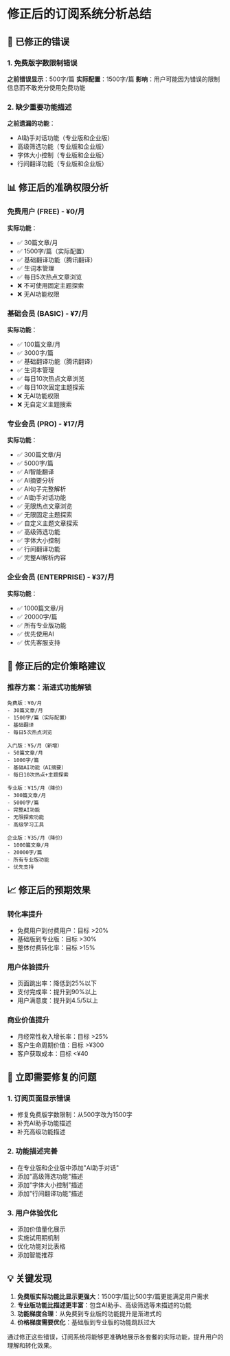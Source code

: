 # 修正后的订阅系统分析总结

## 🔧 已修正的错误

### 1. 免费版字数限制错误
**之前错误显示**：500字/篇
**实际配置**：1500字/篇
**影响**：用户可能因为错误的限制信息而不敢充分使用免费功能

### 2. 缺少重要功能描述
**之前遗漏的功能**：
- AI助手对话功能（专业版和企业版）
- 高级筛选功能（专业版和企业版）
- 字体大小控制（专业版和企业版）
- 行间翻译功能（专业版和企业版）

## 📊 修正后的准确权限分析

### 免费用户 (FREE) - ¥0/月
**实际功能**：
- ✅ 30篇文章/月
- ✅ 1500字/篇（实际配置）
- ✅ 基础翻译功能（腾讯翻译）
- ✅ 生词本管理
- ✅ 每日5次热点文章浏览
- ❌ 不可使用固定主题探索
- ❌ 无AI功能权限

### 基础会员 (BASIC) - ¥7/月
**实际功能**：
- ✅ 100篇文章/月
- ✅ 3000字/篇
- ✅ 基础翻译功能（腾讯翻译）
- ✅ 生词本管理
- ✅ 每日10次热点文章浏览
- ✅ 每日10次固定主题探索
- ❌ 无AI功能权限
- ❌ 无自定义主题搜索

### 专业会员 (PRO) - ¥17/月
**实际功能**：
- ✅ 300篇文章/月
- ✅ 5000字/篇
- ✅ AI智能翻译
- ✅ AI摘要分析
- ✅ AI句子完整解析
- ✅ AI助手对话功能
- ✅ 无限热点文章浏览
- ✅ 无限固定主题探索
- ✅ 自定义主题文章探索
- ✅ 高级筛选功能
- ✅ 字体大小控制
- ✅ 行间翻译功能
- ✅ 完整AI解析内容

### 企业会员 (ENTERPRISE) - ¥37/月
**实际功能**：
- ✅ 1000篇文章/月
- ✅ 20000字/篇
- ✅ 所有专业版功能
- ✅ 优先使用AI
- ✅ 优先客服支持

## 🎯 修正后的定价策略建议

### 推荐方案：渐进式功能解锁
```
免费版：¥0/月
- 30篇文章/月
- 1500字/篇（实际配置）
- 基础翻译
- 每日5次热点浏览

入门版：¥5/月（新增）
- 50篇文章/月
- 1000字/篇
- 基础AI功能（AI摘要）
- 每日10次热点+主题探索

专业版：¥15/月（降价）
- 300篇文章/月
- 5000字/篇
- 完整AI功能
- 无限探索功能
- 高级学习工具

企业版：¥35/月（降价）
- 1000篇文章/月
- 20000字/篇
- 所有专业版功能
- 优先支持
```

## 📈 修正后的预期效果

### 转化率提升
- 免费用户到付费用户：目标 >20%
- 基础版到专业版：目标 >30%
- 整体付费转化率：目标 >15%

### 用户体验提升
- 页面跳出率：降低到25%以下
- 支付完成率：提升到90%以上
- 用户满意度：提升到4.5/5以上

### 商业价值提升
- 月经常性收入增长率：目标 >25%
- 客户生命周期价值：目标 >¥300
- 客户获取成本：目标 <¥40

## 🚀 立即需要修复的问题

### 1. 订阅页面显示错误
- 修复免费版字数限制：从500字改为1500字
- 补充AI助手功能描述
- 补充高级功能描述

### 2. 功能描述完善
- 在专业版和企业版中添加"AI助手对话"
- 添加"高级筛选功能"描述
- 添加"字体大小控制"描述
- 添加"行间翻译功能"描述

### 3. 用户体验优化
- 添加价值量化展示
- 实施试用期机制
- 优化功能对比表格
- 添加智能推荐

## 💡 关键发现

1. **免费版实际功能比显示更强大**：1500字/篇比500字/篇更能满足用户需求
2. **专业版功能比描述更丰富**：包含AI助手、高级筛选等未描述的功能
3. **功能梯度合理**：从免费到专业版的功能提升是渐进式的
4. **价格梯度需要优化**：基础版到专业版的功能跳跃过大

通过修正这些错误，订阅系统将能够更准确地展示各套餐的实际功能，提升用户的理解和转化效果。
